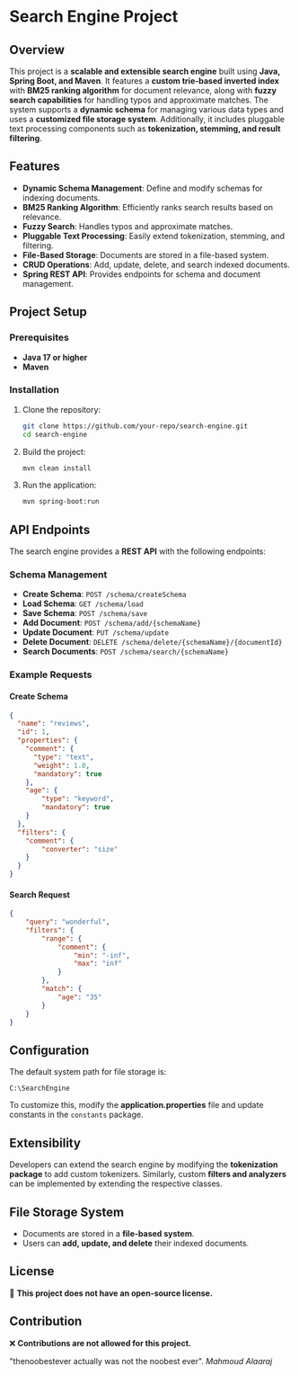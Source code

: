 # Search Engine Project

## Overview

This project is a **scalable and extensible search engine** built using **Java, Spring Boot, and Maven**. It features a **custom trie-based inverted index** with **BM25 ranking algorithm** for document relevance, along with **fuzzy search capabilities** for handling typos and approximate matches. The system supports a **dynamic schema** for managing various data types and uses a **customized file storage system**. Additionally, it includes pluggable text processing components such as **tokenization, stemming, and result filtering**.

## Features

- **Dynamic Schema Management**: Define and modify schemas for indexing documents.
- **BM25 Ranking Algorithm**: Efficiently ranks search results based on relevance.
- **Fuzzy Search**: Handles typos and approximate matches.
- **Pluggable Text Processing**: Easily extend tokenization, stemming, and filtering.
- **File-Based Storage**: Documents are stored in a file-based system.
- **CRUD Operations**: Add, update, delete, and search indexed documents.
- **Spring REST API**: Provides endpoints for schema and document management.

## Project Setup

### Prerequisites

- **Java 17 or higher**
- **Maven**

### Installation

1. Clone the repository:
   ```sh
   git clone https://github.com/your-repo/search-engine.git
   cd search-engine
   ```
2. Build the project:
   ```sh
   mvn clean install
   ```
3. Run the application:
   ```sh
   mvn spring-boot:run
   ```

## API Endpoints

The search engine provides a **REST API** with the following endpoints:

### **Schema Management**

- **Create Schema**: `POST /schema/createSchema`
- **Load Schema**: `GET /schema/load`
- **Save Schema**: `POST /schema/save`
- **Add Document**: `POST /schema/add/{schemaName}`
- **Update Document**: `PUT /schema/update`
- **Delete Document**: `DELETE /schema/delete/{schemaName}/{documentId}`
- **Search Documents**: `POST /schema/search/{schemaName}`

### **Example Requests**

#### **Create Schema**

```json
{
  "name": "reviews",
  "id": 1,
  "properties": {
    "comment": {
      "type": "text",
      "weight": 1.0,
      "mandatory": true
    },
    "age": {
        "type": "keyword",
        "mandatory": true
    }
  },
  "filters": {
    "comment": {
        "converter": "size"
    }
  }
}
```

#### **Search Request**

```json
{
    "query": "wonderful",
    "filters": {
        "range": {
            "comment": {
                "min": "-inf",
                "max": "inf"
            }
        },
        "match": {
            "age": "35"
        }
    }
}
```

## Configuration

The default system path for file storage is:

```
C:\SearchEngine
```

To customize this, modify the **application.properties** file and update constants in the `constants` package.

## Extensibility

Developers can extend the search engine by modifying the **tokenization package** to add custom tokenizers. Similarly, custom **filters and analyzers** can be implemented by extending the respective classes.

## File Storage System

- Documents are stored in a **file-based system**.
- Users can **add, update, and delete** their indexed documents.

## License

🚫 **This project does not have an open-source license.**

## Contribution

❌ **Contributions are not allowed for this project.**

"thenoobestever actually was not the noobest ever". _Mahmoud Alaaraj_
